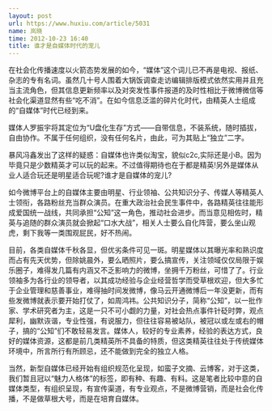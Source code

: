 ```yaml
---
layout: post
url: https://www.huxiu.com/article/5031
name: 岚晓
time: 2012-10-23 16:40
title: 谁才是自媒体时代的宠儿
---
```

在社会化传播速度以火箭态势发展的如今，“媒体”这个词儿已不再是电视、报纸、杂志的专有名词。虽然几十号人围着大锅饭调查走访编辑排版模式依然实用并且充当主流角色，但其信息更新频率以及对突发性事件报道的及时性相比于微博微信等社会化渠道显然有些“吃不消”。在如今信息泛滥的碎片化时代，由精英人士组成的“自媒体”时代已经到来。

媒体人罗振宇将其定位为“U盘化生存”方式——自带信息，不装系统，随时插拔，自由协作。不属于任何组织，没有任何名片，由此，可为其贴上“独立”二字。

暴风冯鑫发出了这样的疑惑：自媒体也许类似淘宝，貌似c2c,实际还是小B。因为毕竟只是少数精英才可以玩的起来。不过值得期待也在于都是精英!另外是媒体从业人适合玩还是明星适合玩呢?谁才是自媒体的宠儿?

如今微博平台上的自媒体主要由明星、行业领袖、公共知识分子、传媒人等精英人士领衔，各路粉丝充当群众演员。在重大政治社会民生事件中，各路精英往往能形成爱国统一战线，共同承担“公知”这一角色，推动社会进步。而当意见相佐时，精英与追随的群众演员就会掀起“口水大战”，相关人士要么自化阵营，要么坐山观虎，剩下我等一类围观屁民，好不热闹。

目前，各类自媒体千秋各显，但优劣条件可见一斑。明星媒体以其曝光率和熟识度而占有先天优势，但除姚晨外，要么晒照片，要么搞宣传，关注领域仅仅局限于娱乐圈子，难得发几篇有内涵又不乏影响力的微博，坐拥千万粉丝，可惜了了。行业领袖多为各行业的领导者，以其成功经验与企业经营哲学而受草根欢迎，但大多忙于企业管理和慈善事业，难得抽时间发微博，像马云开通微博后一年没更新，而有些发微博就表示要开始打仗了，如周鸿祎。公共知识分子，简称“公知”，以一批作家、学术研究者为主，这是一只不可小觑的力量，对社会热点事件针砭时弊，观点犀利，幽默诙谐，专业性强，有说服力，但往往容易被站队，被冠以或左或右的帽子，搞的“公知”们不敢轻易发言。媒体人，较好的专业素养，经验的表达方式，良好的媒体资源，这都是前几类精英所不具备的特质，但这类精英往往处于传统媒体环境中，所言所行有所顾忌，还不能做到完全的独立人格。

当然，新型自媒体已经开始有组织规范化呈现，如蛮子文摘、云博客，对于这类，我们暂且冠以“魅力人格体”的标签，即有种、有趣、有料。这是笔者比较中意的自媒体类型，有组织呈现，有宣传渠道，有专业观点，不是微博营销，而是社会化传播，不是做草根大号，而是在培育自媒体。

